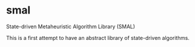 # smal
State-driven Metaheuristic Algorithm Library (SMAL)

This is a first attempt to have an abstract library of state-driven algorithms.

